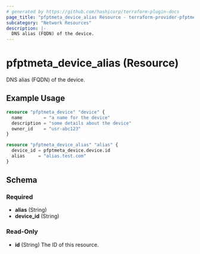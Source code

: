 ```yaml
---
# generated by https://github.com/hashicorp/terraform-plugin-docs
page_title: "pfptmeta_device_alias Resource - terraform-provider-pfptmeta"
subcategory: "Network Resources"
description: |-
  DNS alias (FQDN) of the device.
---
```


# pfptmeta_device_alias (Resource)

DNS alias (FQDN) of the device.

## Example Usage

```terraform
resource "pfptmeta_device" "device" {
  name        = "a name for the device"
  description = "some details about the device"
  owner_id    = "usr-abc123"
}

resource "pfptmeta_device_alias" "alias" {
  device_id = pfptmeta_device.device.id
  alias     = "alias.test.com"
}
```

<!-- schema generated by tfplugindocs -->
## Schema

### Required

- **alias** (String)
- **device_id** (String)

### Read-Only

- **id** (String) The ID of this resource.
